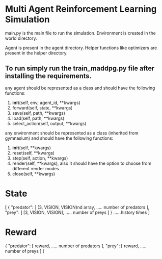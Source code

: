 # Multi Agent Reinforcement Learning Simulation
main.py is the main file to run the simulation. 
Environment is created in the world directory.

Agent is present in the agent directory.
Helper functions like optimizers are present in the helper directory.

## To run simply run the train_maddpg.py file after installing the requirements.
any agent should be represented as a class and should have the following functions:
1. __init__(self, env, agent_id, **kwargs)
2. forward(self, state, **kwargs)
3. save(self, path, **kwargs)
4. load(self, path, **kwargs)
5. select_action(self, output, **kwargs)

any environment should be represented as a class (inherited from gymnasium) and should have the following functions:
1. __init__(self, **kwargs)
2. reset(self, **kwargs)
3. step(self, action, **kwargs)
4. render(self, **kwargs), also it should have the option to choose from different render modes
5. close(self, **kwargs)


# State

[
    {
    "predator": [
        (3, VISION, VISION)nd array,
        ..... number of predators
        ],
    "prey": [
        [3, VISION, VISION],
        ..... number of preys
        ]
    }
......history times
]


# Reward
{
    "predator": [
            reward,
        ..... number of predators
    ],
    "prey": [
            reward,
        ..... number of preys
    ]
}
